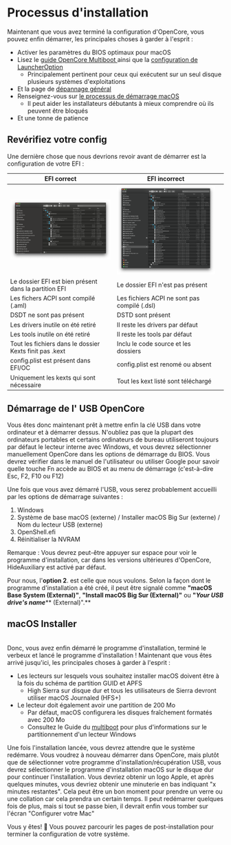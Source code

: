 # Processus d'installation

Maintenant que vous avez terminé la configuration d'OpenCore, vous pouvez enfin démarrer, les principales choses à garder à l'esprit :&#x20;

* Activer les paramètres du BIOS optimaux pour macOS&#x20;
* Lisez le [guide OpenCore Multiboot ](https://dortania.github.io/OpenCore-Multiboot/)ainsi que la [configuration de LauncherOption](https://dortania.github.io/OpenCore-Post-Install/multiboot/bootstrap)
  * Principalement pertinent pour ceux qui exécutent sur un seul disque plusieurs systèmes d'exploitations
* Et la page de [dépannage général](https://dortania.github.io/OpenCore-Install-Guide/troubleshooting/troubleshooting.html)
* Renseignez-vous sur [le processus de démarrage macOS](https://dortania.github.io/OpenCore-Install-Guide/troubleshooting/boot.html)
  * Il peut aider les installateurs débutants à mieux comprendre où ils peuvent être bloqués&#x20;
*   Et une tonne de patience



## Revérifiez votre config

Une dernière chose que nous devrions revoir avant de démarrer est la configuration de votre EFI :&#x20;

| EFI correct                                             | EFI incorrect                                |   |
| ------------------------------------------------------- | -------------------------------------------- | - |
| ![](../.gitbook/assets/image.png)                       | ![](<../.gitbook/assets/image (3).png>)      |   |
| Le dossier EFI est bien présent dans la partition EFI   | Le dossier EFI n'est pas présent             |   |
| Les fichers ACPI sont compilé (.aml)                    | Les fichiers ACPI ne sont pas compilé (.dsl) |   |
| DSDT ne sont pas présent                                | DSTD sont présent                            |   |
| Les drivers inutile on été retiré                       | Il reste les drivers par défaut              |   |
| Les tools inutile on été retiré                         | Il reste les tools par défaut                |   |
| Tout les fichiers dans le dossier Kexts finit pas .kext | Inclu le code source et les dossiers         |   |
| config.plist est présent dans EFI/OC                    | config.plist est renomé ou absent            |   |
| Uniquement les kexts qui sont nécessaire                | Tout les kext listé sont téléchargé          |   |

## Démarrage de l' USB OpenCore

Vous êtes donc maintenant prêt à mettre enfin la clé USB dans votre ordinateur et à démarrer dessus. N'oubliez pas que la plupart des ordinateurs portables et certains ordinateurs de bureau utiliseront toujours par défaut le lecteur interne avec Windows, et vous devrez sélectionner manuellement OpenCore dans les options de démarrage du BIOS. Vous devrez vérifier dans le manuel de l'utilisateur ou utiliser Google pour savoir quelle touche Fn accède au BIOS et au menu de démarrage (c'est-à-dire Esc, F2, F10 ou F12)

Une fois que vous avez démarré l'USB, vous serez probablement accueilli par les options de démarrage suivantes :

1. Windows
2. Système de base macOS (externe) / Installer macOS Big Sur (externe) / Nom du lecteur USB (externe)&#x20;
3. OpenShell.efi&#x20;
4. Réinitialiser la NVRAM&#x20;

Remarque : Vous devrez peut-être appuyer sur espace pour voir le programme d'installation, car dans les versions ultérieures d'OpenCore, HideAuxiliary est activé par défaut.

Pour nous, l'**option 2**. est celle que nous voulons. Selon la façon dont le programme d'installation a été créé, il peut être signalé comme **"macOS Base System (External)"**, **"Install macOS Big Sur (External)"** ou **"**_**Your USB drive's name**_** (External)".**

## macOS Installer <a href="#macos-installer" id="macos-installer"></a>

\
Donc, vous avez enfin démarré le programme d'installation, terminé le verbeux et lancé le programme d'installation ! Maintenant que vous êtes arrivé jusqu'ici, les principales choses à garder à l'esprit :&#x20;

* Les lecteurs sur lesquels vous souhaitez installer macOS doivent être à la fois du schéma de partition GUID et APFS&#x20;
  * High Sierra sur disque dur et tous les utilisateurs de Sierra devront utiliser macOS Journaled (HFS+)&#x20;
* Le lecteur doit également avoir une partition de 200 Mo&#x20;
  * Par défaut, macOS configurera les disques fraîchement formatés avec 200 Mo&#x20;
  * Consultez le Guide du [multiboot](https://dortania.github.io/OpenCore-Multiboot/) pour plus d'informations sur le partitionnement d'un lecteur Windows

Une fois l'installation lancée, vous devrez attendre que le système redémarre. Vous voudrez à nouveau démarrer dans OpenCore, mais plutôt que de sélectionner votre programme d'installation/récupération USB, vous devrez sélectionner le programme d'installation macOS sur le disque dur pour continuer l'installation. Vous devriez obtenir un logo Apple, et après quelques minutes, vous devriez obtenir une minuterie en bas indiquant "x minutes restantes". Cela peut être un bon moment pour prendre un verre ou une collation car cela prendra un certain temps. Il peut redémarrer quelques fois de plus, mais si tout se passe bien, il devrait enfin vous tomber sur l'écran "Configurer votre Mac"

Vous y êtes! 🎉 Vous pouvez parcourir les pages de post-installation pour terminer la configuration de votre système.

##
